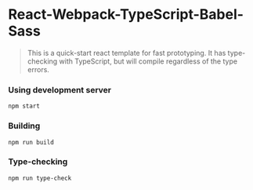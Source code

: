 # React-Webpack-TypeScript-Babel-Sass

> This is a quick-start react template for fast prototyping. It has type-checking with TypeScript, but will compile regardless of the type errors.

### Using development server

```shell
npm start
```

### Building

```shell
npm run build
```

### Type-checking

```shell
npm run type-check
```

